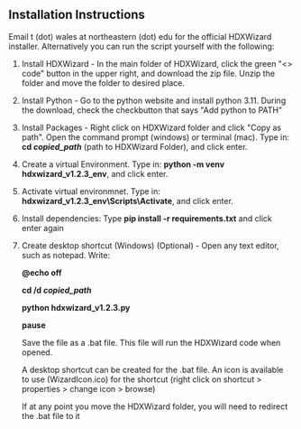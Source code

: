 ## Installation Instructions

Email t (dot) wales at northeastern (dot) edu for the official HDXWizard installer. Alternatively you can run the script yourself with the following:

1) Install HDXWizard - In the main folder of HDXWizard, click the green "<> code" button in the upper right, and download the zip file. Unzip the folder and move the folder to desired place.
2) Install Python - Go to the python website and install python 3.11. During the download, check the checkbutton that says "Add python to PATH"
3) Install Packages - Right click on HDXWizard folder and click "Copy as path". Open the command prompt (windows) or terminal (mac). Type in: **cd _copied_path_** (path to HDXWizard Folder), and click enter.
4) Create a virtual Environment. Type in: **python -m venv hdxwizard_v1.2.3_env**, and click enter.
5) Activate virtual environmnet. Type in: **hdxwizard_v1.2.3_env\Scripts\Activate**, and click enter.
6) Install dependencies: Type **pip install -r requirements.txt** and click enter again
7) Create desktop shortcut (Windows) (Optional) - Open any text editor, such as notepad. Write:


   **@echo off**
   
   **cd /d _copied_path_**
   
   **python hdxwizard_v1.2.3.py**
   
   **pause**



   Save the file as a .bat file. This file will run the HDXWizard code when opened.
   
   A desktop shortcut can be created for the .bat file. An icon is available to use (WizardIcon.ico) for the shortcut (right click on shortcut > properties > change icon > browse)

   If at any point you move the HDXWizard folder, you will need to redirect the .bat file to it
